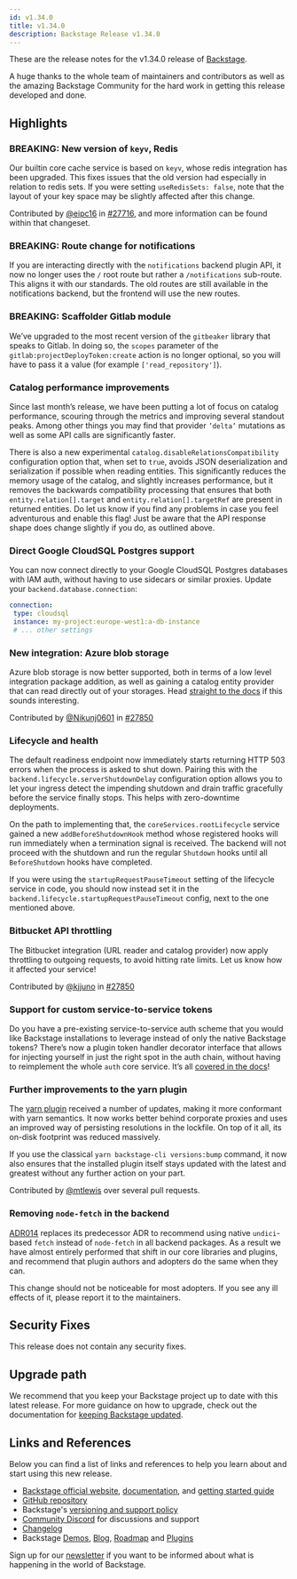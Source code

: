 ```yaml
---
id: v1.34.0
title: v1.34.0
description: Backstage Release v1.34.0
---
```


These are the release notes for the v1.34.0 release of [Backstage](https://backstage.io/).

A huge thanks to the whole team of maintainers and contributors as well as the amazing Backstage Community for the hard work in getting this release developed and done.

## Highlights

### **BREAKING**: New version of `keyv`, Redis

Our builtin core cache service is based on `keyv`, whose redis integration has been upgraded. This fixes issues that the old version had especially in relation to redis sets. If you were setting `useRedisSets: false`, note that the layout of your key space may be slightly affected after this change.

Contributed by [@eipc16](https://github.com/eipc16) in [#27716](https://github.com/backstage/backstage/pull/27716), and more information can be found within that changeset.

### **BREAKING**: Route change for notifications

If you are interacting directly with the `notifications` backend plugin API, it now no longer uses the `/` root route but rather a `/notifications` sub-route. This aligns it with our standards. The old routes are still available in the notifications backend, but the frontend will use the new routes.

### **BREAKING**: Scaffolder Gitlab module

We’ve upgraded to the most recent version of the `gitbeaker` library that speaks to Gitlab. In doing so, the `scopes` parameter of the `gitlab:projectDeployToken:create` action is no longer optional, so you will have to pass it a value (for example `['read_repository']`).

### Catalog performance improvements

Since last month’s release, we have been putting a lot of focus on catalog performance, scouring through the metrics and improving several standout peaks. Among other things you may find that provider `’delta’` mutations as well as some API calls are significantly faster.

There is also a new experimental `catalog.disableRelationsCompatibility` configuration option that, when set to `true`, avoids JSON deserialization and serialization if possible when reading entities. This significantly reduces the memory usage of the catalog, and slightly increases performance, but it removes the backwards compatibility processing that ensures that both `entity.relation[].target` and `entity.relation[].targetRef` are present in returned entities. Do let us know if you find any problems in case you feel adventurous and enable this flag! Just be aware that the API response shape does change slightly if you do, as outlined above.

### Direct Google CloudSQL Postgres support

You can now connect directly to your Google CloudSQL Postgres databases with IAM auth, without having to use sidecars or similar proxies. Update your `backend.database.connection`:

```yaml
connection:
 type: cloudsql
 instance: my-project:europe-west1:a-db-instance
 # ... other settings
```

### New integration: Azure blob storage

Azure blob storage is now better supported, both in terms of a low level integration package addition, as well as gaining a catalog entity provider that can read directly out of your storages. Head [straight to the docs](https://backstage.io/docs/integrations/azure/discovery) if this sounds interesting.

Contributed by [@Nikunj0601](https://github.com/Nikunj0601) in [#27850](https://github.com/backstage/backstage/pull/27850)

### Lifecycle and health

The default readiness endpoint now immediately starts returning HTTP 503 errors when the process is asked to shut down. Pairing this with the `backend.lifecycle.serverShutdownDelay` configuration option allows you to let your ingress detect the impending shutdown and drain traffic gracefully before the service finally stops. This helps with zero-downtime deployments.

On the path to implementing that, the `coreServices.rootLifecycle` service gained a new `addBeforeShutdownHook` method whose registered hooks will run immediately when a termination signal is received. The backend will not proceed with the shutdown and run the regular `Shutdown` hooks until all `BeforeShutdown` hooks have completed.

If you were using the `startupRequestPauseTimeout` setting of the lifecycle service in code, you should now instead set it in the `backend.lifecycle.startupRequestPauseTimeout` config, next to the one mentioned above.

### Bitbucket API throttling

The Bitbucket integration (URL reader and catalog provider) now apply throttling to outgoing requests, to avoid hitting rate limits. Let us know how it affected your service!

Contributed by [@kjjuno](https://github.com/kjjuno) in [#27850](https://github.com/backstage/backstage/pull/27850)

### Support for custom service-to-service tokens

Do you have a pre-existing service-to-service auth scheme that you would like Backstage installations to leverage instead of only the native Backstage tokens? There’s now a plugin token handler decorator interface that allows for injecting yourself in just the right spot in the auth chain, without having to reimplement the whole `auth` core service. It’s all [covered in the docs](https://backstage.io/docs/next/auth/service-to-service-auth#adding-custom-or-logic-for-validation-and-issuing-of-tokens)!

### Further improvements to the yarn plugin

The [yarn plugin](https://backstage.io/docs/getting-started/keeping-backstage-updated) received a number of updates, making it more conformant with yarn semantics. It now works better behind corporate proxies and uses an improved way of persisting resolutions in the lockfile. On top of it all, its on-disk footprint was reduced massively.

If you use the classical `yarn backstage-cli versions:bump` command, it now also ensures that the installed plugin itself stays updated with the latest and greatest without any further action on your part.

Contributed by [@mtlewis](https://github.com/mtlewis) over several pull requests.

### Removing `node-fetch` in the backend

[ADR014](https://backstage.io/docs/next/architecture-decisions/adrs-adr014) replaces its predecessor ADR to recommend using native `undici`-based `fetch` instead of `node-fetch` in all backend packages. As a result we have almost entirely performed that shift in our core libraries and plugins, and recommend that plugin authors and adopters do the same when they can.

This change should not be noticeable for most adopters. If you see any ill effects of it, please report it to the maintainers.

## Security Fixes

This release does not contain any security fixes.

## Upgrade path

We recommend that you keep your Backstage project up to date with this latest release. For more guidance on how to upgrade, check out the documentation for [keeping Backstage updated](https://backstage.io/docs/getting-started/keeping-backstage-updated).

## Links and References

Below you can find a list of links and references to help you learn about and start using this new release.

- [Backstage official website](https://backstage.io/), [documentation](https://backstage.io/docs/), and [getting started guide](https://backstage.io/docs/getting-started/)
- [GitHub repository](https://github.com/backstage/backstage)
- Backstage's [versioning and support policy](https://backstage.io/docs/overview/versioning-policy)
- [Community Discord](https://discord.gg/backstage-687207715902193673) for discussions and support
- [Changelog](https://github.com/backstage/backstage/tree/master/docs/releases/v1.34.0-changelog.md)
- Backstage [Demos](https://backstage.io/demos), [Blog](https://backstage.io/blog), [Roadmap](https://backstage.io/docs/overview/roadmap) and [Plugins](https://backstage.io/plugins)

Sign up for our [newsletter](https://info.backstage.spotify.com/newsletter_subscribe) if you want to be informed about what is happening in the world of Backstage.
